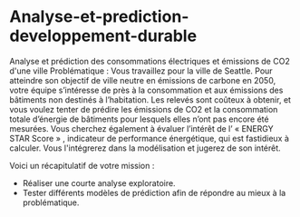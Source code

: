 # Analyse-et-prediction-developpement-durable
Analyse et prédiction des consommations électriques et émissions de CO2 d'une ville
Problématique :
Vous travaillez pour la ville de Seattle. Pour atteindre son objectif de ville neutre en émissions de carbone en 2050, votre équipe s’intéresse de près à la consommation et aux émissions des bâtiments non destinés à l’habitation.
Les relevés sont coûteux à obtenir, et vous voulez tenter de prédire les émissions de CO2 et la consommation totale d’énergie de bâtiments pour lesquels elles n’ont pas encore été mesurées.
Vous cherchez également à évaluer l’intérêt de l’ « ENERGY STAR Score » , indicateur de performance énergétique, qui est fastidieux à calculer. Vous l'intégrerez dans la modélisation et jugerez de son intérêt.

Voici un récapitulatif de votre mission :
- Réaliser une courte analyse exploratoire.
- Tester différents modèles de prédiction afin de répondre au mieux à la problématique.
